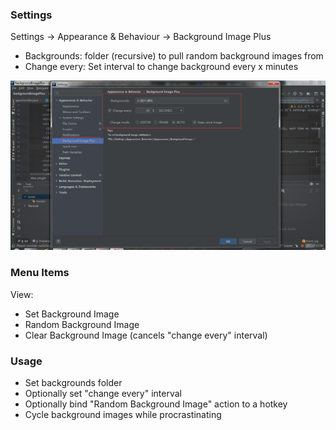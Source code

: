 ### Settings

Settings -> Appearance & Behaviour -> Background Image Plus  
- Backgrounds: folder (recursive) to pull random background images from
- Change every: Set interval to change background every x minutes

![Alt text](https://github.com/lachlankrautz/backgroundImagePlus/blob/master/resources/screenshots/settings.png?raw=true "Title")

### Menu Items

View: 
- Set Background Image
- Random Background Image
- Clear Background Image (cancels "change every" interval)

### Usage

- Set backgrounds folder
- Optionally set "change every" interval
- Optionally bind "Random Background Image" action to a hotkey
- Cycle background images while procrastinating
